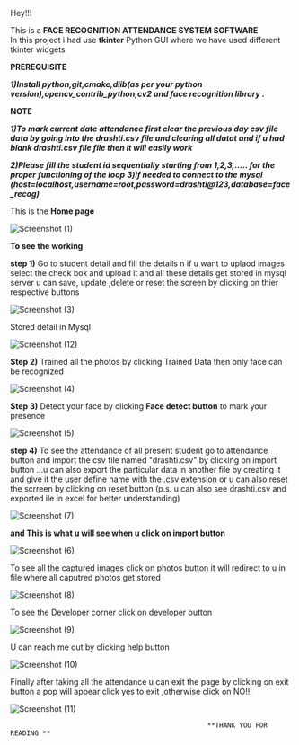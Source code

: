 Hey!!!

This is a **FACE RECOGNITION ATTENDANCE SYSTEM SOFTWARE**  
In this project i had use **tkinter** Python GUI where we have used different tkinter widgets

**PREREQUISITE**

***1)Install python,git,cmake,dlib(as per your python version),opencv_contrib_python,cv2 and face recognition library .***

 **NOTE**
 
***1)To mark current date attendance first clear the previous day csv file data by going into the drashti.csv file and clearing all datat and  if u had blank drashti.csv file file then it will easily work***

***2)Please fill the student id sequentially starting from 1,2,3,..... for the proper functioning of the loop***
***3)if needed to connect to the mysql (host=localhost,username=root,password=drashti@123,database=face_recog)***





This is the **Home page**

![Screenshot (1)](https://user-images.githubusercontent.com/93121225/169993412-3a9a3d46-eb01-45d3-ba14-c46a1a5cd24d.png)

**To see the working**

**step 1)** Go to student detail and fill the details n if u want to uplaod images select the check box and upload it and all these details get stored in mysql server u can  save, update ,delete or reset the screen by clicking on thier respective buttons 

![Screenshot (3)](https://user-images.githubusercontent.com/93121225/169994582-2c09b231-eec2-47f5-9730-d68d3c836898.png)

 Stored detail in Mysql 
 
![Screenshot (12)](https://user-images.githubusercontent.com/93121225/170009112-35c8c4db-6c93-4958-afd3-e6e706ba3ae1.png)


**Step 2)** Trained all the photos by clicking Trained Data then only face can be recognized

![Screenshot (4)](https://user-images.githubusercontent.com/93121225/169995199-56462a8f-cf75-4b5d-9448-3dc62cf10e40.png)



**Step 3)** Detect your face by clicking **Face detect button** to mark your presence

![Screenshot (5)](https://user-images.githubusercontent.com/93121225/169995654-16ed0f22-9aa4-4ae8-8543-9a6016593fd3.png)

**step 4)** To see the attendance of all present student go to attendance button and import the csv file named "drashti.csv" by clicking on import button ...u can also export the  particular data in another file by creating it and give it the user define name with the .csv extension or u can also reset the scrreen by clicking on reset button   (p.s. u can also see drashti.csv and exported ile in excel for better understanding)


![Screenshot (7)](https://user-images.githubusercontent.com/93121225/170005594-5b54c828-04b1-4189-a5f9-e14efb34f682.png)

**and This is what u will see when u click on import button**

![Screenshot (6)](https://user-images.githubusercontent.com/93121225/170005238-a95508d5-bd93-444f-b4af-fdab6e2d169d.png)



To see all the captured images click on photos button  it will redirect to u in file where all caputred photos get stored

![Screenshot (8)](https://user-images.githubusercontent.com/93121225/170006499-0fb43f48-ee7e-4422-994c-04742b3e864b.png)

To see the Developer corner click on developer button

![Screenshot (9)](https://user-images.githubusercontent.com/93121225/170006739-cf22820b-c18c-4376-bb32-c3b187b9acdd.png)

U can reach me out by clicking help button

![Screenshot (10)](https://user-images.githubusercontent.com/93121225/170006959-da30175f-a0a4-440f-b5df-8353a04dbfb7.png)

Finally after taking all the attendance u can exit the page by clicking on exit button a pop will appear click yes to exit ,otherwise click on NO!!!

![Screenshot (11)](https://user-images.githubusercontent.com/93121225/170007325-74a59d74-3d2f-4a28-8e24-2cb7edfededb.png)




                                                     **THANK YOU FOR READING **





